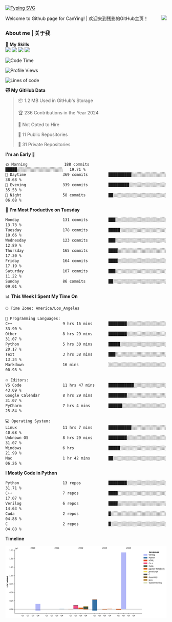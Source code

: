 [![Typing SVG](https://readme-typing-svg.herokuapp.com?size=25&duration=3500&color=00FFFF&vCenter=true&width=250&height=40&lines=Hi+Welcome+%F0%9F%91%8B%F0%9F%8F%BB;I'm+CanYing|残影)](https://git.io/typing-svg)

<a href="#">
  <img align="right" src="https://github-readme-stats.vercel.app/api?username=CanYing0913&count_private=true&rank_icon=github&show_icons=true&bg_color=15,f2f7fd,E0EAFC&" />
</a>

Welcome to Github page for CanYing! | 欢迎来到残影的GitHub主页！

### About me | 关于我

🌟 **My Skills**  
![](https://img.shields.io/badge/-C-A8B9CC?style=flat-square&logo=C&logoColor=fff)
![](https://img.shields.io/badge/-C++-00599C?style=flat-square&logo=Cpp&logoColor=fff)
![](https://img.shields.io/badge/-Python-3776AB?style=flat-square&logo=Python&logoColor=fff)
![](https://img.shields.io/badge/-Linux-000000?style=flat-square&logo=Linux&logoColor=fff)

<!--START_SECTION:waka-->
![Code Time](http://img.shields.io/badge/Code%20Time-365%20hrs%2051%20mins-blue)

![Profile Views](http://img.shields.io/badge/Profile%20Views-0-blue)

![Lines of code](https://img.shields.io/badge/From%20Hello%20World%20I%27ve%20Written-24.0%20million%20lines%20of%20code-blue)

**🐱 My GitHub Data** 

> 📦 1.2 MB Used in GitHub's Storage 
 > 
> 🏆 236 Contributions in the Year 2024
 > 
> 🚫 Not Opted to Hire
 > 
> 📜 11 Public Repositories 
 > 
> 🔑 31 Private Repositories 
 > 
**I'm an Early 🐤** 

```text
🌞 Morning                188 commits         █████░░░░░░░░░░░░░░░░░░░░   19.71 % 
🌆 Daytime                369 commits         ██████████░░░░░░░░░░░░░░░   38.68 % 
🌃 Evening                339 commits         █████████░░░░░░░░░░░░░░░░   35.53 % 
🌙 Night                  58 commits          ██░░░░░░░░░░░░░░░░░░░░░░░   06.08 % 
```
📅 **I'm Most Productive on Tuesday** 

```text
Monday                   131 commits         ███░░░░░░░░░░░░░░░░░░░░░░   13.73 % 
Tuesday                  178 commits         █████░░░░░░░░░░░░░░░░░░░░   18.66 % 
Wednesday                123 commits         ███░░░░░░░░░░░░░░░░░░░░░░   12.89 % 
Thursday                 165 commits         ████░░░░░░░░░░░░░░░░░░░░░   17.30 % 
Friday                   164 commits         ████░░░░░░░░░░░░░░░░░░░░░   17.19 % 
Saturday                 107 commits         ███░░░░░░░░░░░░░░░░░░░░░░   11.22 % 
Sunday                   86 commits          ██░░░░░░░░░░░░░░░░░░░░░░░   09.01 % 
```


📊 **This Week I Spent My Time On** 

```text
🕑︎ Time Zone: America/Los_Angeles

💬 Programming Languages: 
C++                      9 hrs 16 mins       ████████░░░░░░░░░░░░░░░░░   33.90 % 
Other                    8 hrs 29 mins       ████████░░░░░░░░░░░░░░░░░   31.07 % 
Python                   5 hrs 30 mins       █████░░░░░░░░░░░░░░░░░░░░   20.17 % 
Text                     3 hrs 38 mins       ███░░░░░░░░░░░░░░░░░░░░░░   13.34 % 
Markdown                 16 mins             ░░░░░░░░░░░░░░░░░░░░░░░░░   00.98 % 

🔥 Editors: 
VS Code                  11 hrs 47 mins      ███████████░░░░░░░░░░░░░░   43.09 % 
Google Calendar          8 hrs 29 mins       ████████░░░░░░░░░░░░░░░░░   31.07 % 
PyCharm                  7 hrs 4 mins        ██████░░░░░░░░░░░░░░░░░░░   25.84 % 

💻 Operating System: 
Linux                    11 hrs 7 mins       ██████████░░░░░░░░░░░░░░░   40.68 % 
Unknown OS               8 hrs 29 mins       ████████░░░░░░░░░░░░░░░░░   31.07 % 
Windows                  6 hrs               █████░░░░░░░░░░░░░░░░░░░░   21.99 % 
Mac                      1 hr 42 mins        ██░░░░░░░░░░░░░░░░░░░░░░░   06.26 % 
```

**I Mostly Code in Python** 

```text
Python                   13 repos            ████████░░░░░░░░░░░░░░░░░   31.71 % 
C++                      7 repos             ████░░░░░░░░░░░░░░░░░░░░░   17.07 % 
Verilog                  6 repos             ████░░░░░░░░░░░░░░░░░░░░░   14.63 % 
Cuda                     2 repos             █░░░░░░░░░░░░░░░░░░░░░░░░   04.88 % 
C                        2 repos             █░░░░░░░░░░░░░░░░░░░░░░░░   04.88 % 
```



**Timeline**

![Lines of Code chart](https://raw.githubusercontent.com/CanYing0913/CanYing0913/master/assets/bar_graph.png)


<!--END_SECTION:waka-->
